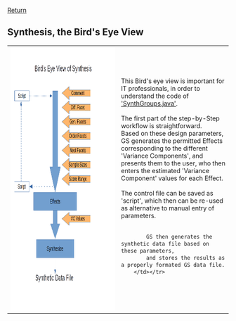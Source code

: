 [Return](professionals.md)
## Synthesis, the Bird's Eye View ##
<TABLE>
	<TR>
		<TD width = "50%">
			<img src = "img/SynBird.png" style="width:350px;height:600px;">
		</TD>
		<TD width = "50%">
			This Bird's eye view is important for IT professionals, in order to
			understand the code of <a href="https://github.com/G-String-Legacy/G_String/blob/main/workbench/GS_L/src/steps/SynthGroups.java">'SynthGroups.java'</a>.<BR/><BR/>
			The first part of the step-by-Step workflow is straightforward.<BR/>
			Based on these design parameters, GS generates the permitted Effects corresponding to the different 'Variance Components', and presents them to the user, who then enters the estimated 'Variance Component' values for each Effect.<BR/><BR/>
			The control file can be saved as 'script', which then can be re-used as alternative to manual entry of parameters.<br><br>

			GS then generates the synthetic data file based on these parameters, 
			and stores the results as a properly formated GS data file.
		</td></tr>
</TABLE>

